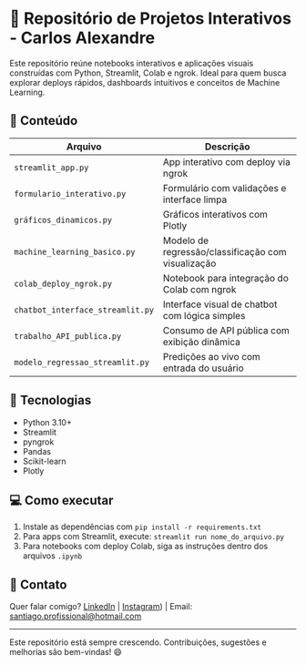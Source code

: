 # 🚀 Repositório de Projetos Interativos - Carlos Alexandre

Este repositório reúne notebooks interativos e aplicações visuais construídas com Python, Streamlit, Colab e ngrok. Ideal para quem busca explorar deploys rápidos, dashboards intuitivos e conceitos de Machine Learning.

## 📂 Conteúdo

| Arquivo                           | Descrição                                                                            |
|----------------------------------|--------------------------------------------------------------------------------------|
| `streamlit_app.py`              | App interativo com deploy via ngrok                                                 |
| `formulario_interativo.py`     | Formulário com validações e interface limpa                                         |
| `gráficos_dinamicos.py`        | Gráficos interativos com Plotly                                                     |
| `machine_learning_basico.py`   | Modelo de regressão/classificação com visualização                                  |
| `colab_deploy_ngrok.py`        | Notebook para integração do Colab com ngrok                                         |
| `chatbot_interface_streamlit.py` | Interface visual de chatbot com lógica simples                                      |
| `trabalho_API_publica.py`      | Consumo de API pública com exibição dinâmica                                        |
| `modelo_regressao_streamlit.py`| Predições ao vivo com entrada do usuário                                            |

## 🧪 Tecnologias

- Python 3.10+
- Streamlit
- pyngrok
- Pandas
- Scikit-learn
- Plotly

## 💻 Como executar

1. Instale as dependências com `pip install -r requirements.txt`
2. Para apps com Streamlit, execute: `streamlit run nome_do_arquivo.py`
3. Para notebooks com deploy Colab, siga as instruções dentro dos arquivos `.ipynb`

## 🙌 Contato

Quer falar comigo? [LinkedIn](www.linkedin.com/in/carlos-santiago-ai/) | [Instagram](www.instagram.com/carlos.alexandre2017/)) | Email: santiago.profissional@hotmail.com

---

Este repositório está sempre crescendo. Contribuições, sugestões e melhorias são bem-vindas! 😄
